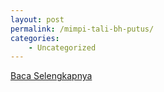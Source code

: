 ```yaml
---
layout: post
permalink: /mimpi-tali-bh-putus/
categories:
    - Uncategorized
---
```


[Baca Selengkapnya](/04)